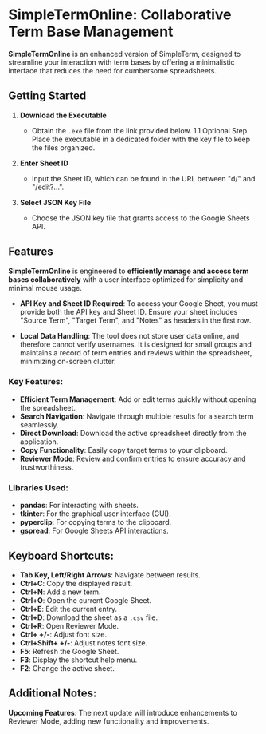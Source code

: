 # SimpleTermOnline: Collaborative Term Base Management

**SimpleTermOnline** is an enhanced version of SimpleTerm, designed to streamline your interaction with term bases by offering a minimalistic interface that reduces the need for cumbersome spreadsheets.

## Getting Started

1. **Download the Executable**
   - Obtain the `.exe` file from the link provided below.
  1.1 Optional Step
     Place the executable in a dedicated folder with the key file to keep the files organized.

2. **Enter Sheet ID**
   - Input the Sheet ID, which can be found in the URL between "d/" and "/edit?...".

3. **Select JSON Key File**
   - Choose the JSON key file that grants access to the Google Sheets API.

## Features

**SimpleTermOnline** is engineered to **efficiently manage and access term bases collaboratively** with a user interface optimized for simplicity and minimal mouse usage.

- **API Key and Sheet ID Required**: To access your Google Sheet, you must provide both the API key and Sheet ID. Ensure your sheet includes "Source Term", "Target Term", and "Notes" as headers in the first row.

- **Local Data Handling**: The tool does not store user data online, and therefore cannot verify usernames. It is designed for small groups and maintains a record of term entries and reviews within the spreadsheet, minimizing on-screen clutter.

### Key Features:

- **Efficient Term Management**: Add or edit terms quickly without opening the spreadsheet.
- **Search Navigation**: Navigate through multiple results for a search term seamlessly.
- **Direct Download**: Download the active spreadsheet directly from the application.
- **Copy Functionality**: Easily copy target terms to your clipboard.
- **Reviewer Mode**: Review and confirm entries to ensure accuracy and trustworthiness.

### Libraries Used:

- **pandas**: For interacting with sheets.
- **tkinter**: For the graphical user interface (GUI).
- **pyperclip**: For copying terms to the clipboard.
- **gspread**: For Google Sheets API interactions.

## Keyboard Shortcuts:

- **Tab Key, Left/Right Arrows**: Navigate between results.
- **Ctrl+C**: Copy the displayed result.
- **Ctrl+N**: Add a new term.
- **Ctrl+O**: Open the current Google Sheet.
- **Ctrl+E**: Edit the current entry.
- **Ctrl+D**: Download the sheet as a `.csv` file.
- **Ctrl+R**: Open Reviewer Mode.
- **Ctrl+ +/-**: Adjust font size.
- **Ctrl+Shift+ +/-**: Adjust notes font size.
- **F5**: Refresh the Google Sheet.
- **F3**: Display the shortcut help menu.
- **F2**: Change the active sheet.

## Additional Notes:

**Upcoming Features**: The next update will introduce enhancements to Reviewer Mode, adding new functionality and improvements.
